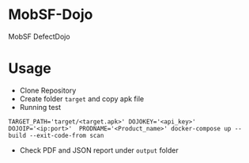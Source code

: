 # MobSF-Dojo
MobSF DefectDojo

# Usage
- Clone Repository
- Create folder `target` and copy apk file
- Running test
```
TARGET_PATH='target/<target.apk>' DOJOKEY='<api_key>' DOJOIP='<ip:port>'  PRODNAME='<Product_name>' docker-compose up --build --exit-code-from scan
```
- Check PDF and JSON report under `output` folder
